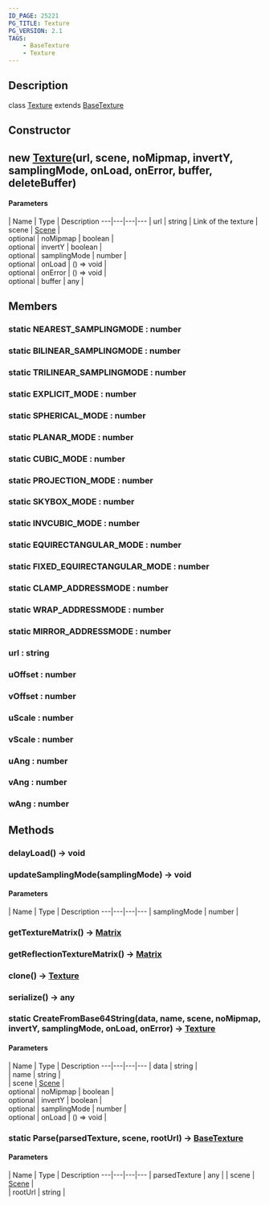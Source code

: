 ```yaml
---
ID_PAGE: 25221
PG_TITLE: Texture
PG_VERSION: 2.1
TAGS:
    - BaseTexture
    - Texture
---
```

## Description

class [Texture](/classes/2.3/Texture) extends [BaseTexture](/classes/2.3/BaseTexture)



## Constructor

##  new [Texture](/classes/2.3/Texture)(url, scene, noMipmap, invertY, samplingMode, onLoad, onError, buffer, deleteBuffer)



#### Parameters
 | Name | Type | Description
---|---|---|---
 | url | string |   Link of the texture
 | scene | [Scene](/classes/2.3/Scene) |   
optional | noMipmap | boolean |   
optional | invertY | boolean |   
optional | samplingMode | number |   
optional | onLoad | () =&gt; void |   
optional | onError | () =&gt; void |   
optional | buffer | any |   
## Members

### static  NEAREST_SAMPLINGMODE : number



### static  BILINEAR_SAMPLINGMODE : number



### static  TRILINEAR_SAMPLINGMODE : number



### static  EXPLICIT_MODE : number



### static  SPHERICAL_MODE : number



### static  PLANAR_MODE : number



### static  CUBIC_MODE : number



### static  PROJECTION_MODE : number



### static  SKYBOX_MODE : number



### static  INVCUBIC_MODE : number



### static  EQUIRECTANGULAR_MODE : number



### static  FIXED_EQUIRECTANGULAR_MODE : number



### static  CLAMP_ADDRESSMODE : number



### static  WRAP_ADDRESSMODE : number



### static  MIRROR_ADDRESSMODE : number



### url : string



### uOffset : number



### vOffset : number



### uScale : number



### vScale : number



### uAng : number



### vAng : number



### wAng : number



## Methods

### delayLoad() &rarr; void


### updateSamplingMode(samplingMode) &rarr; void



#### Parameters
 | Name | Type | Description
---|---|---|---
 | samplingMode | number |   

### getTextureMatrix() &rarr; [Matrix](/classes/2.3/Matrix)


### getReflectionTextureMatrix() &rarr; [Matrix](/classes/2.3/Matrix)


### clone() &rarr; [Texture](/classes/2.3/Texture)


### serialize() &rarr; any


### static  CreateFromBase64String(data, name, scene, noMipmap, invertY, samplingMode, onLoad, onError) &rarr; [Texture](/classes/2.3/Texture)



#### Parameters
 | Name | Type | Description
---|---|---|---
 | data | string |   
 | name | string |   
 | scene | [Scene](/classes/2.3/Scene) |   
optional | noMipmap | boolean |   
optional | invertY | boolean |   
optional | samplingMode | number |   
optional | onLoad | () =&gt; void |   
### static  Parse(parsedTexture, scene, rootUrl) &rarr; [BaseTexture](/classes/2.3/BaseTexture)



#### Parameters
 | Name | Type | Description
---|---|---|---
 | parsedTexture | any | 
 | scene | [Scene](/classes/2.3/Scene) |   
 | rootUrl | string | 
